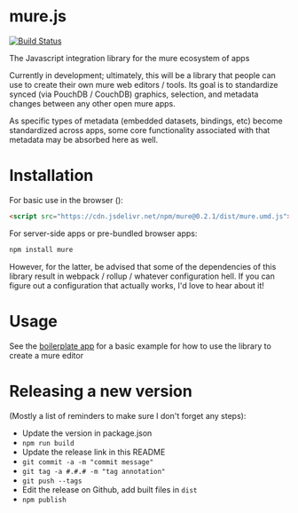 mure.js
=======
[![Build Status](https://travis-ci.org/mure-apps/mure-library.svg?branch=master)](https://travis-ci.org/mure-apps/mure-library)

The Javascript integration library for the mure ecosystem of apps

Currently in development; ultimately, this will be a library that people can use
to create their own mure web editors / tools. Its goal is to standardize synced (via PouchDB / CouchDB) graphics, selection, and metadata changes between any other open mure apps.

As specific types of metadata (embedded datasets, bindings, etc) become standardized
across apps, some core functionality associated with that metadata may be
absorbed here as well.

Installation
============
For basic use in the browser ():

```html
<script src="https://cdn.jsdelivr.net/npm/mure@0.2.1/dist/mure.umd.js"></script>
```

For server-side apps or pre-bundled browser apps:

```bash
npm install mure
```

However, for the latter, be advised that some of the dependencies of this library result in webpack / rollup / whatever configuration hell. If you can figure out a configuration that actually works, I'd love to hear about it!

# Usage
See the [boilerplate app](https://github.com/mure-apps/app-boilerplate) for a basic example for how to use the library to create a mure editor

# Releasing a new version
(Mostly a list of reminders to make sure I don't forget any steps):

- Update the version in package.json
- `npm run build`
- Update the release link in this README
- `git commit -a -m "commit message"`
- `git tag -a #.#.# -m "tag annotation"`
- `git push --tags`
- Edit the release on Github, add built files in `dist`
- `npm publish`
